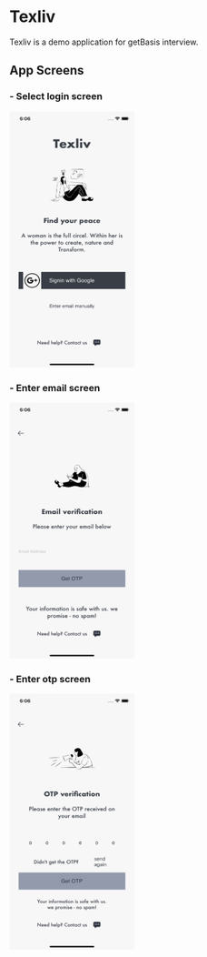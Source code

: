 # Texliv
Texliv is a demo application for getBasis interview.

## App Screens

### - Select login screen
<img src="https://github.com/csprasad/Texliv/blob/main/App%20Screens/login_1.png" data-canonical-src="https://github.com/csprasad/Texliv/blob/main/App%20Screens/login_1.png" width="220" height="450" />

### - Enter email screen
<img src="https://github.com/csprasad/Texliv/blob/main/App%20Screens/login_2.png" data-canonical-src="https://github.com/csprasad/Texliv/blob/main/App%20Screens/login_2.png" width="220" height="450" />

### - Enter otp screen
<img src="https://github.com/csprasad/Texliv/blob/main/App%20Screens/login_3.png" data-canonical-src="https://github.com/csprasad/Texliv/blob/main/App%20Screens/login_3.png" width="220" height="450" />
